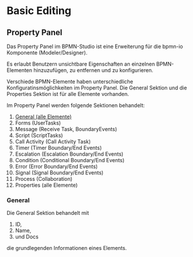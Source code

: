 # Basic Editing

## Property Panel

Das Property Panel im BPMN-Studio ist eine Erweiterung für die bpmn-io 
Komponente (Modeler/Designer).

Es erlaubt Benutzern unsichtbare Eigenschaften an einzelnen BPMN-Elementen
hinzuzufügen, zu entfernen und zu konfigurieren.

Verschiede BPMN-Elemente haben unterschiedliche Konfiguratinsmöglichkeiten
im Property Panel. Die General Sektion und die Properties Sektion ist für alle 
Elemente vorhanden.

Im Property Panel werden folgende Sektionen behandelt:

1. [General (alle Elemente)](###general)
1. Forms (UserTasks)
1. Message (Receive Task, BoundaryEvents)
1. Script (ScriptTasks)
1. Call Activity (Call Activity Task)
1. Timer (Timer Boundary/End Events)
1. Escalation (Escalation Boundary/End Events)
1. Condition (Conditional Boundary/End Events)
1. Error (Error Boundary/End Events)
1. Signal (Signal Boundary/End Events)
1. Process (Collaboration)
1. Properties (alle Elemente)

### General

Die General Sektion behandelt mit

1. ID,
1. Name,
1. und Docs

die grundlegenden Informationen eines Elements.
